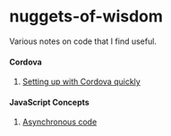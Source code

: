 # nuggets-of-wisdom

Various notes on code that I find useful.

#### Cordova

1. [Setting up with Cordova quickly](cordova/getting_started.md)

#### JavaScript Concepts

1. [Asynchronous code](https://github.com/augustinas/notes-on-JS/blob/master/asyncPattern/async.md)
